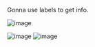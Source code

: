Gonna use labels to get info.

![image](https://github.com/mr-lovalova/cabinet_image_data_extraction/assets/47424670/3db0f412-63af-48d9-be5c-0751c8279d3b)

![image](https://github.com/mr-lovalova/cabinet_image_data_extraction/assets/47424670/0249849a-7882-4bc4-99c2-f2a95d79b504)
![image](https://github.com/mr-lovalova/cabinet_image_data_extraction/assets/47424670/afc0a305-5460-4414-bd8d-83987d0755a1)



